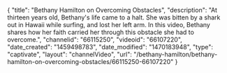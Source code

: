 {
    "title": "Bethany Hamilton on Overcoming Obstacles",
    "description": "At thirteen years old, Bethany's life came to a halt. She was bitten by a shark out in Hawaii while surfing, and lost her left arm. In this video, Bethany shares how her faith carried her through this obstacle she had to overcome.",
    "channelid": "66115250",
    "videoid": "66107220",
    "date_created": "1459498783",
    "date_modified": "1470183948",
    "type": "captivate",
    "layout": "channelVideo",
    "url": "\/bethany-hamilton\/bethany-hamilton-on-overcoming-obstacles\/66115250-66107220"
}